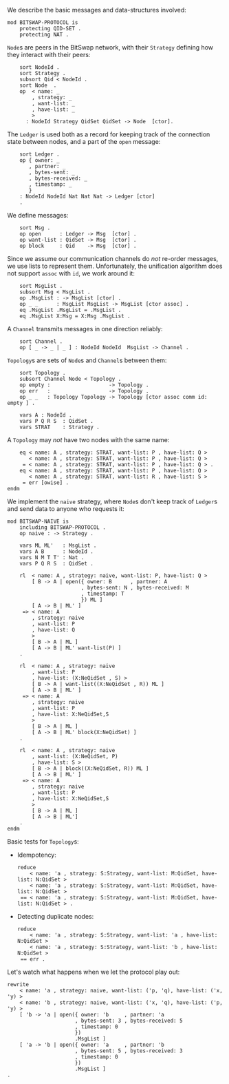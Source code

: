We describe the basic messages and data-structures involved:

```{pipe='tee bitswap-protocol.maude'}
mod BITSWAP-PROTOCOL is
    protecting QID-SET .
    protecting NAT .
```

`Node`s are peers in the BitSwap network, with their `Strategy`
defining how they interact with their peers:

```{pipe='tee -a bitswap-protocol.maude'}
    sort NodeId .
    sort Strategy .
    subsort Qid < NodeId .
    sort Node  .
    op  < name: _
        , strategy: _
        , want-list: _
        , have-list: _
        >
      : NodeId Strategy QidSet QidSet -> Node  [ctor].
```

The `Ledger` is used both as a record for keeping track
of the connection state between nodes, and a part of the
`open` message:

```{pipe='tee -a bitswap-protocol.maude'}
    sort Ledger .
    op { owner: _
       , partner: _
       , bytes-sent: _
       , bytes-received: _
       , timestamp: _
       }
    : NodeId NodeId Nat Nat Nat -> Ledger [ctor]
    .
```

We define messages:

```{pipe='tee -a bitswap-protocol.maude'}
    sort Msg .
    op open      : Ledger -> Msg  [ctor] .
    op want-list : QidSet -> Msg  [ctor] .
    op block     : Qid    -> Msg  [ctor] .
```

Since we assume our communication channels do *not* re-order messages,
we use lists to represent them. Unfortunately, the unification algorithm
does not support `assoc` with `id`, we work around it:

```{pipe='tee -a bitswap-protocol.maude'}
    sort MsgList .
    subsort Msg < MsgList .
    op .MsgList : -> MsgList [ctor] .
    op _ _      : MsgList MsgList -> MsgList [ctor assoc] .
    eq .MsgList .MsgList = .MsgList .
    eq .MsgList X:Msg = X:Msg .MsgList .
```

A `Channel` transmits messages in one direction reliably:

```{pipe='tee -a bitswap-protocol.maude'}
    sort Channel .
    op [ _ -> _ | _ ] : NodeId NodeId  MsgList -> Channel .

```

`Topology`s are sets of `Node`s and `Channel`s between them:

```{pipe='tee -a bitswap-protocol.maude'}
    sort Topology .
    subsort Channel Node < Topology .
    op empty :                   -> Topology .
    op err   :                   -> Topology .
    op _ _   : Topology Topology -> Topology [ctor assoc comm id: empty ] .

    vars A : NodeId .
    vars P Q R S  : QidSet .
    vars STRAT    : Strategy .
```

A `Topology` may *not* have two nodes with the same name:

```{pipe='tee -a bitswap-protocol.maude'}
    eq < name: A , strategy: STRAT, want-list: P , have-list: Q >
       < name: A , strategy: STRAT, want-list: P , have-list: Q >
     = < name: A , strategy: STRAT, want-list: P , have-list: Q > .
    eq < name: A , strategy: STRAT, want-list: P , have-list: Q >
       < name: A , strategy: STRAT, want-list: R , have-list: S >
     = err [owise] .
endm

```

We implement the `naive` strategy, where `Node`s don't keep
track of `Ledger`s and send data to anyone who requests it:

```{pipe='tee -a bitswap-protocol.maude'}
mod BITSWAP-NAIVE is
    including BITSWAP-PROTOCOL .
    op naive : -> Strategy .

    vars ML ML'   : MsgList .
    vars A B      : NodeId .
    vars N M T T' : Nat .
    vars P Q R S  : QidSet .

    rl  < name: A , strategy: naive, want-list: P, have-list: Q >
        [ B -> A | open({ owner: B      , partner: A
                        , bytes-sent: N , bytes-received: M
                        , timestamp: T
                        }) ML ]
        [ A -> B | ML' ]
     => < name: A
        , strategy: naive
        , want-list: P
        , have-list: Q
        >
        [ B -> A | ML ]
        [ A -> B | ML' want-list(P) ]
    .

    rl  < name: A , strategy: naive
        , want-list: P
        , have-list: (X:NeQidSet , S) >
        [ B -> A | want-list((X:NeQidSet , R)) ML ]
        [ A -> B | ML' ]
     => < name: A
        , strategy: naive
        , want-list: P
        , have-list: X:NeQidSet,S
        >
        [ B -> A | ML ]
        [ A -> B | ML' block(X:NeQidSet) ]
    .

    rl  < name: A , strategy: naive
        , want-list: (X:NeQidSet, P)
        , have-list: S >
        [ B -> A | block((X:NeQidSet, R)) ML ]
        [ A -> B | ML' ]
     => < name: A
        , strategy: naive
        , want-list: P
        , have-list: X:NeQidSet,S
        >
        [ B -> A | ML ]
        [ A -> B | ML']
    .
endm
```

Basic tests for `Topology`s:

-   Idempotency:

    ``` {pipe="maude 2>&1 -no-banner bitswap-protocol"}
    reduce
        < name: 'a , strategy: S:Strategy, want-list: M:QidSet, have-list: N:QidSet >
        < name: 'a , strategy: S:Strategy, want-list: M:QidSet, have-list: N:QidSet >
     == < name: 'a , strategy: S:Strategy, want-list: M:QidSet, have-list: N:QidSet > .
    ```

-   Detecting duplicate nodes:

    ```{pipe='maude 2>&1 -no-banner bitswap-protocol'}
    reduce
        < name: 'a , strategy: S:Strategy, want-list: 'a , have-list: N:QidSet >
        < name: 'a , strategy: S:Strategy, want-list: 'b , have-list: N:QidSet >
     == err .
     ```

Let's watch what happens when we let the protocol play out:

```{pipe='maude 2>&1 -no-banner bitswap-protocol'}
rewrite
    < name: 'a , strategy: naive, want-list: ('p, 'q), have-list: ('x, 'y) >
    < name: 'b , strategy: naive, want-list: ('x, 'q), have-list: ('p, 'y) >
    [ 'b -> 'a | open({ owner: 'b     , partner: 'a
                      , bytes-sent: 3 , bytes-received: 5
                      , timestamp: 0
                      })
                      .MsgList ]
    [ 'a -> 'b | open({ owner: 'a     , partner: 'b
                      , bytes-sent: 5 , bytes-received: 3
                      , timestamp: 0
                      })
                      .MsgList ]
.
```

